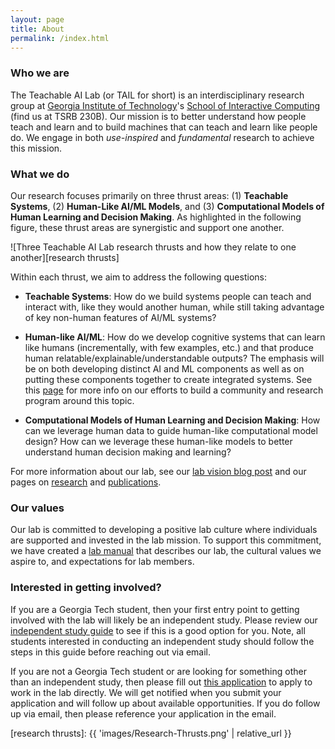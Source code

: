 ```yaml
---
layout: page
title: About
permalink: /index.html
---
```


### Who we are

The Teachable AI Lab (or TAIL for short) is an interdisciplinary research group
at [Georgia Institute of Technology][gt home]'s [School of Interactive
Computing][ic home] (find us at TSRB 230B). Our mission is to better understand how
people teach and learn and to build machines that can teach and learn like
people do. We engage in both _use-inspired_ and _fundamental_ research to
achieve this mission.

### What we do

Our research focuses primarily on three thrust areas: (1) **Teachable
Systems**, (2) **Human-Like AI/ML Models**, and (3) **Computational Models of
Human Learning and Decision Making**. As highlighted in the following figure,
these thrust areas are synergistic and support one another.

![Three Teachable AI Lab research thrusts and how they relate to one
another][research thrusts]

Within each thrust, we aim to address the following questions:

- **Teachable Systems**: How do we build systems people can teach and interact
  with, like they would another human, while still taking advantage of key
  non-human features of AI/ML systems?

- **Human-like AI/ML**: How do we develop cognitive systems that can learn like
  humans (incrementally, with few examples, etc.) and that produce human
  relatable/explainable/understandable outputs? The emphasis will be on both
  developing distinct AI and ML components as well as on putting these
  components together to create integrated systems. See this
  [page](https://humanlikelearning.com) for more info on our efforts to build a
  community and research program around this topic.

- **Computational Models of Human Learning and Decision Making**: How can we
  leverage human data to guide human-like computational model design? How can
  we leverage these human-like models to better understand human decision
  making and learning?

For more information about our lab, see our [lab vision blog post][lab vision
blogpost]  and our pages on [research](research.html) and
[publications](publications.html).

### Our values

Our lab is committed to developing a positive lab culture where individuals
are supported and invested in the lab mission. To support this commitment,
we have created a [lab manual][lab manual] that describes our lab, the cultural
values we aspire to, and expectations for lab members.

### Interested in getting involved?

If you are a Georgia Tech student, then your first entry point to getting
involved with the lab will likely be an independent study. Please review our
[independent study guide][independent study guide] to see if this is a good
option for you. Note, all students interested in conducting an independent
study should follow the steps in this guide before reaching out via email.

If you are not a Georgia Tech student or are looking for something other than
an independent study, then please fill out [this application][tail-application]
to apply to work in the lab directly. We will get notified when you submit your
application and will follow up about available opportunities. If you do follow
up via email, then please reference your application in the email.

[independent study guide]: https://tail.cc.gatech.edu/independent_study/
[tail-application]: https://forms.office.com/r/455mrxTSFa
[lab vision blogpost]: /vision/
[lab manual]: /manual/
[gt home]: https://gatech.edu
[ic home]: https://ic.gatech.edu
[research thrusts]: {{ 'images/Research-Thrusts.png' | relative_url }}
